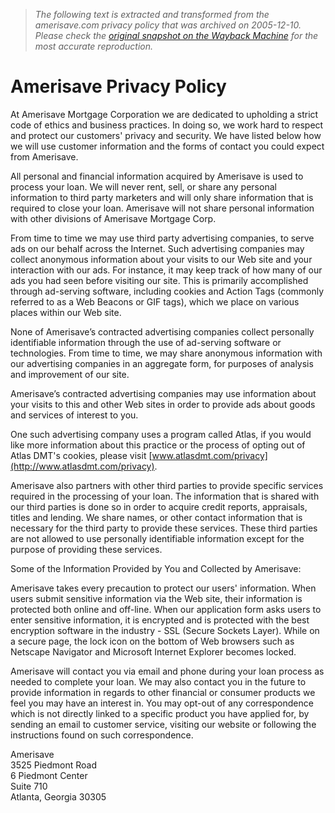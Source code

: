 > *The following text is extracted and transformed from the amerisave.com privacy policy that was archived on 2005-12-10. Please check the [original snapshot on the Wayback Machine](https://web.archive.org/web/20051210081435id_/http%3A//www.amerisave.com/aboutus/privacy.cfm) for the most accurate reproduction.*

# Amerisave Privacy Policy

At Amerisave Mortgage Corporation we are dedicated to upholding a strict code of ethics and business practices. In doing so, we work hard to respect and protect our customers' privacy and security. We have listed below how we will use customer information and the forms of contact you could expect from Amerisave.

All personal and financial information acquired by Amerisave is used to process your loan. We will never rent, sell, or share any personal information to third party marketers and will only share information that is required to close your loan. Amerisave will not share personal information with other divisions of Amerisave Mortgage Corp.

From time to time we may use third party advertising companies, to serve ads on our behalf across the Internet. Such advertising companies may collect anonymous information about your visits to our Web site and your interaction with our ads. For instance, it may keep track of how many of our ads you had seen before visiting our site. This is primarily accomplished through ad-serving software, including cookies and Action Tags (commonly referred to as a Web Beacons or GIF tags), which we place on various places within our Web site.

None of Amerisave’s contracted advertising companies collect personally identifiable information through the use of ad-serving software or technologies. From time to time, we may share anonymous information with our advertising companies in an aggregate form, for purposes of analysis and improvement of our site.

Amerisave’s contracted advertising companies may use information about your visits to this and other Web sites in order to provide ads about goods and services of interest to you.

One such advertising company uses a program called Atlas, if you would like more information about this practice or the process of opting out of Atlas DMT's cookies, please visit [www.atlasdmt.com/privacy](http://www.atlasdmt.com/privacy).

Amerisave also partners with other third parties to provide specific services required in the processing of your loan. The information that is shared with our third parties is done so in order to acquire credit reports, appraisals, titles and lending. We share names, or other contact information that is necessary for the third party to provide these services. These third parties are not allowed to use personally identifiable information except for the purpose of providing these services.

Some of the Information Provided by You and Collected by Amerisave: 

Amerisave takes every precaution to protect our users' information. When users submit sensitive information via the Web site, their information is protected both online and off-line. When our application form asks users to enter sensitive information, it is encrypted and is protected with the best encryption software in the industry - SSL (Secure Sockets Layer). While on a secure page, the lock icon on the bottom of Web browsers such as Netscape Navigator and Microsoft Internet Explorer becomes locked.

Amerisave will contact you via email and phone during your loan process as needed to complete your loan. We may also contact you in the future to provide information in regards to other financial or consumer products we feel you may have an interest in. You may opt-out of any correspondence which is not directly linked to a specific product you have applied for, by sending an email to customer service, visiting our website or following the instructions found on such correspondence.

Amerisave  
3525 Piedmont Road  
6 Piedmont Center  
Suite 710  
Atlanta, Georgia 30305

